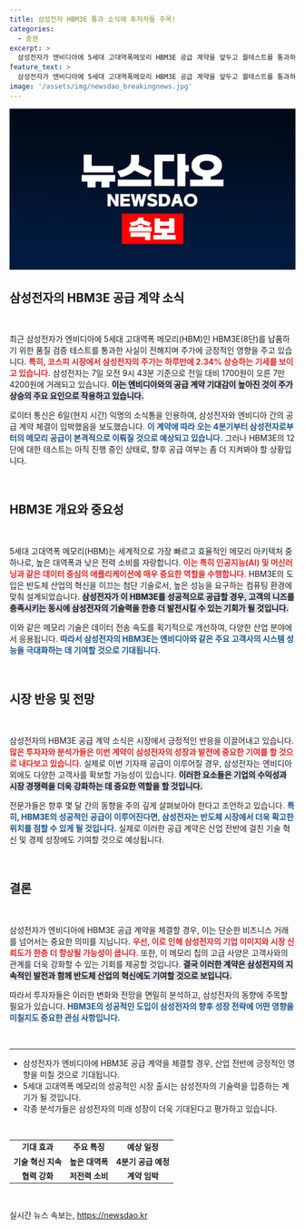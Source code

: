 ```yaml
---
title: 삼성전자 HBM3E 통과 소식에 투자자들 주목!
categories:
  - 증권
excerpt: >
  삼성전자가 엔비디아에 5세대 고대역폭메모리 HBM3E 공급 계약을 앞두고 퀄테스트를 통과하며 주가가 급등 중입니다! 4분기부터 기대되는 공급 소식, 자세히 알아보세요!
feature_text: >
  삼성전자가 엔비디아에 5세대 고대역폭메모리 HBM3E 공급 계약을 앞두고 퀄테스트를 통과하며 주가가 급등 중입니다! 4분기부터 기대되는 공급 소식, 자세히 알아보세요!
image: '/assets/img/newsdao_breakingnews.jpg'
---
```


<p><img src="/assets/img/newsdao_breakingnews.jpg" alt="koreaapp 속보" /></p>

<h2 data-ke-size="size26">삼성전자의 HBM3E 공급 계약 소식</h2>

<p data-ke-size="size16">&nbsp;</p> 

<p>최근 삼성전자가 엔비디아에 5세대 고대역폭 메모리(HBM)인 HBM3E(8단)를 납품하기 위한 품질 검증 테스트를 통과한 사실이 전해지며 주가에 긍정적인 영향을 주고 있습니다. <b><span style="color: #ee2323;">특히, 코스피 시장에서 삼성전자의 주가는 하루만에 2.34% 상승하는 기세를 보이고 있습니다.</span></b> 삼성전자는 7일 오전 9시 43분 기준으로 전일 대비 1700원이 오른 7만4200원에 거래되고 있습니다. <b><span style="background-color: #21538527;">이는 엔비디아와의 공급 계약 기대감이 높아진 것이 주가 상승의 주요 요인으로 작용하고 있습니다.</span></b> </p>

<p>로이터 통신은 6일(현지 시간) 익명의 소식통을 인용하여, 삼성전자와 엔비디아 간의 공급 계약 체결이 임박했음을 보도했습니다. <b><span style="color: #1a5490;">이 계약에 따라 오는 4분기부터 삼성전자로부터의 메모리 공급이 본격적으로 이뤄질 것으로 예상되고 있습니다.</span></b> 그러나 HBM3E의 12단에 대한 테스트는 아직 진행 중인 상태로, 향후 공급 여부는 좀 더 지켜봐야 할 상황입니다.</p>

<p data-ke-size="size16">&nbsp;</p> 

<h2 data-ke-size="size26">HBM3E 개요와 중요성</h2>

<p data-ke-size="size16">&nbsp;</p> 

<p>5세대 고대역폭 메모리(HBM)는 세계적으로 가장 빠르고 효율적인 메모리 아키텍처 중 하나로, 높은 대역폭과 낮은 전력 소비를 자랑합니다. <b><span style="color: #ee2323;">이는 특히 인공지능(AI) 및 머신러닝과 같은 데이터 중심의 애플리케이션에 매우 중요한 역할을 수행합니다.</span></b> HBM3E의 도입은 반도체 산업의 혁신을 이끄는 첨단 기술로서, 높은 성능을 요구하는 컴퓨팅 환경에 맞춰 설계되었습니다. <b><span style="background-color: #21538527;">삼성전자가 이 HBM3E를 성공적으로 공급할 경우, 고객의 니즈를 충족시키는 동시에 삼성전자의 기술력을 한층 더 발전시킬 수 있는 기회가 될 것입니다.</span></b> </p>

<p>이와 같은 메모리 기술은 데이터 전송 속도를 획기적으로 개선하여, 다양한 산업 분야에서 응용됩니다. <b><span style="color: #1a5490;">따라서 삼성전자의 HBM3E는 엔비디아와 같은 주요 고객사의 시스템 성능을 극대화하는 데 기여할 것으로 기대됩니다.</span></b></p>

<p data-ke-size="size16">&nbsp;</p> 

<h2 data-ke-size="size26">시장 반응 및 전망</h2>

<p data-ke-size="size16">&nbsp;</p> 

<p>삼성전자의 HBM3E 공급 계약 소식은 시장에서 긍정적인 반응을 이끌어내고 있습니다. <b><span style="color: #ee2323;">많은 투자자와 분석가들은 이번 계약이 삼성전자의 성장과 발전에 중요한 기여를 할 것으로 내다보고 있습니다.</span></b> 실제로 이번 기자재 공급이 이루어질 경우, 삼성전자는 엔비디아 외에도 다양한 고객사를 확보할 가능성이 있습니다. <b><span style="background-color: #21538527;">이러한 요소들은 기업의 수익성과 시장 경쟁력을 더욱 강화하는 데 중요한 역할을 할 것입니다.</span></b> </p>

<p>전문가들은 향후 몇 달 간의 동향을 주의 깊게 살펴보아야 한다고 조언하고 있습니다. <b><span style="color: #1a5490;">특히, HBM3E의 성공적인 공급이 이루어진다면, 삼성전자는 반도체 시장에서 더욱 확고한 위치를 점할 수 있게 될 것입니다.</span></b> 실제로 이러한 공급 계약은 산업 전반에 걸친 기술 혁신 및 경제 성장에도 기여할 것으로 예상됩니다.</p>

<p data-ke-size="size16">&nbsp;</p>

<h2 data-ke-size="size26">결론</h2>

<p data-ke-size="size16">&nbsp;</p> 

<p>삼성전자가 엔비디아에 HBM3E 공급 계약을 체결할 경우, 이는 단순한 비즈니스 거래를 넘어서는 중요한 의미를 지닙니다. <b><span style="color: #ee2323;">우선, 이로 인해 삼성전자의 기업 이미지와 시장 신뢰도가 한층 더 향상될 가능성이 큽니다.</span></b> 또한, 이 메모리 칩의 고급 사양은 고객사와의 관계를 더욱 강화할 수 있는 기회를 제공할 것입니다. <b><span style="background-color: #21538527;">결국 이러한 계약은 삼성전자의 지속적인 발전과 함께 반도체 산업의 혁신에도 기여할 것으로 보입니다.</span></b> </p>

<p>따라서 투자자들은 이러한 변화와 전망을 면밀히 분석하고, 삼성전자의 동향에 주목할 필요가 있습니다. <b><span style="color: #1a5490;">HBM3E의 성공적인 도입이 삼성전자의 향후 성장 전략에 어떤 영향을 미칠지도 중요한 관심 사항입니다.</span></b> </p>

<p data-ke-size="size16">&nbsp;</p> 

<hr>

<ul>
<li>삼성전자가 엔비디아에 HBM3E 공급 계약을 체결할 경우, 산업 전반에 긍정적인 영향을 미칠 것으로 기대됩니다.</li>
<li>5세대 고대역폭 메모리의 성공적인 시장 출시는 삼성전자의 기술력을 입증하는 계기가 될 것입니다.</li>
<li>각종 분석가들은 삼성전자의 미래 성장이 더욱 기대된다고 평가하고 있습니다.</li>
</ul>

<p data-ke-size="size16">&nbsp;</p> 

<table>
<tr>
<td style="text-align: center; height: 17px;"><b>기대 효과</b></td>
<td style="text-align: center; height: 17px;"><b>주요 특징</b></td>
<td style="text-align: center; height: 17px;"><b>예상 일정</b></td>
</tr>
<tr>
<td style="text-align: center; height: 17px;"><b>기술 혁신 지속</b></td>
<td style="text-align: center; height: 17px;"><b>높은 대역폭</b></td>
<td style="text-align: center; height: 17px;"><b>4분기 공급 예정</b></td>
</tr>
<tr>
<td style="text-align: center; height: 17px;"><b>협력 강화</b></td>
<td style="text-align: center; height: 17px;"><b>저전력 소비</b></td>
<td style="text-align: center; height: 17px;"><b>계약 임박</b></td>
</tr>
</table>

<p data-ke-size="size16">&nbsp;</p>
실시간 뉴스 속보는, <a href="https://newsdao.kr" rel="dofollow">https://newsdao.kr</a>


